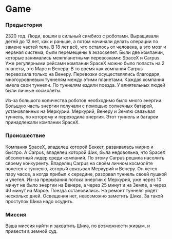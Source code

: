 # Game

### Предыстория
2320 год. Люди, вошли в сильный симбиоз с роботами. Выращивали детей до 12 
лет, как и раньше, а потом начинали делать операции по замене частей тела. 
В 18 лет всё, что осталось от человека, а это мозг и нервная система, 
были перемещены в экзоскелет. Были две компании, которые занимались 
межпланетными перевозками: SpaceX и Carpus. Уже регулярными рейсами компании 
SpaceX можно было попасть на 2 планеты, это Марс и Венера. В то время 
как компания Carpus перевозила только на Венеру. Перевозки осуществлялись
благодаря, многоуровневым туннелям между этими планетами. Каждая компания имела свои 
туннели. По туннелям ездили поезда. У влиятельных людей были личные космолёты.

Из-за большого количества роботов необходимо было много энергии. 
Большую часть энергии получали с помощью солнечных батарей, установленных 
на Меркурии. Меркурий, Венеру и Землю связывал туннель, по которому и переходила 
энергия. Этот туннель и батареи принадлежали компании SpaceX. 

### Происшествие
Компания SpaceX, владелец которой Беккет, развивалась мирно и быстро. А 
Carpus, владелец которой Шик, была недовольна, что SpaceX абсолютный лидер 
среди компаний. По этому Carpus решила насолить своему конкуренту. 
Владелец Carpus на своём личном космолёте полетел к туннелю, который связывал 
Меркурий и Венеру. Он летел пару часов, а когда прибыл к середине, разорвал 
туннель своей пушкой и улетел. Из-за прерывания потока энергии с Меркурия, 
уже через 10 минут не было энергии на Венере, а через 25 минут и на Земле, 
а через 40 минут на Марсе. Поезда остановились. На ремонт туннеля уйдёт 
несколько дней. Освещения нет, невозможно заметить Шика. За такой проступок 
Шика надо осудить. 

### Миссия
Ваша миссия найти и захватить Шика, по возможности живым, и привести в земной 
суд. 